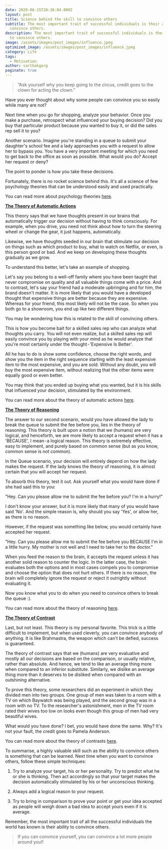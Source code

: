 ```yaml
---
date: 2020-06-15T20:36:04.000Z
layout: post
title: Science behind the skill to convince others
subtitle: The most important trait of successful individuals is their ability to
  convince others.
description: The most important trait of successful individuals is their ability
  to convince others.
image: /assets/images/post_images/influence.jpeg
optimized_image: /assets/images/post_images/influence.jpeg
category: Life
tags:
  - Motivation
author: sarthakgarg
paginate: true
---
```

> “Ask yourself why you keep going to the circus, credit goes to the clown for acting the clown.”

Have you ever thought about why some people can convince you so easily while many are not?

Next time when you go for shopping, analyze your behavior. Once you make a purchase, retrospect what influenced your buying decision? Did you buy that particular product because you wanted to buy it, or did the sales rep sell it to you?

Another scenario. Imagine you're standing in a queue to submit your daughter's school fee and a lady approaches you with a request to allow her to bypass you. You have a very important meeting for which you need to get back to the office as soon as possible. What would you do? Accept her request or deny?

The point to ponder is how you take these decisions.

Fortunately, there is no rocket science behind this. It's all a science of few psychology theories that can be understood easily and used practically.

You can read more about psychology theories [here](https://en.wikipedia.org/wiki/List_of_social_psychology_theories).

**[The Theory of Automatic Actions](https://scholar.harvard.edu/files/dwegner/files/wheatleywegner.pdf)**

This theory says that we have thoughts present in our brains that automatically trigger our decision without having to think consciously. For example, when you drive, you need not think about how to turn the steering wheel or change the gear, it just happens, automatically.

Likewise, we have thoughts seeded in our brain that stimulate our decision on things such as which product to buy, what to watch on Netflix, or even, is this person good or bad. And we keep on developing these thoughts gradually as we grow.

To understand this better, let's take an example of shopping.

Let's say you belong to a well-off family where you have been taught that never compromise on quality and all valuable things come with a price. And to contrast, let's say your friend had a moderate upbringing and for him, the brand doesn't matter. It is more likely that you would have a developed thought that expensive things are better because they are expensive. Whereas for your friend, this most likely will not be the case. So when you both go to a showroom, you end up like two different things.

You may be wondering how this is related to the skill of convincing others.

This is how you become bait for a skilled sales rep who can analyze what thoughts you carry. You will not even realize, but a skilled sales rep will easily convince you by playing with your mind as he would analyze that you're most certainly under the thought - 'Expensive Is Better'.

All he has to do is show some confidence, choose the right words, and show you the item in the right sequence starting with the least expensive item to the most expensive, and you are sold. Without any doubt, you will buy the most expensive item, without realizing that the other items were equally good or even better.

You may think that you ended up buying what you wanted, but it is his skills that influenced your decision, stimulated by the environment.

You can read more about the theory of automatic actions [here](https://scholar.harvard.edu/files/dwegner/files/wheatleywegner.pdf).

**[The Theory of Reasoning](https://en.wikipedia.org/wiki/Psychology_of_reasoning)**

The answer to our second scenario, would you have allowed the lady to break the queue to submit the fee before you, lies in the theory of reasoning. This theory is built upon a notion that we (humans) are very logical, and henceforth, we are more likely to accept a request when it has a 'BECAUSE', I mean - a logical reason.
This theory is extremely effective, easy to implement, and purely based on common sense (but as you know, common sense is not common).

In the Queue scenario, your decision will entirely depend on how the lady makes the request. If the lady knows the theory of reasoning, it is almost certain that you will accept her request.

To absorb this theory, test it out. Ask yourself what you would have done if she had said this to you:

"Hey. Can you please allow me to submit the fee before you? I'm in a hurry!"

I don't know your answer, but it is more likely that many of you would have said 'No'. And the simple reason is, why should you say 'Yes', or allow her, as there is no reason.

However, if the request was something like below, you would certainly have accepted her request.

"Hey. Can you please allow me to submit the fee before you BECAUSE I'm in a little hurry. My mother is not well and I need to take her to the doctor."

When you feed the reason to the brain, it accepts the request unless it has another solid reason to counter the logic. In the latter case, the brain evaluates both the options and in most cases compels you to compromise and choose the option that does not hurt others. If there is no reason, the brain will completely ignore the request or reject it outrightly without evaluating it.

Now you know what you to do when you need to convince others to break the queue :).

You can read more about the theory of reasoning [here](https://en.wikipedia.org/wiki/Psychology_of_reasoning).

[**The Theory of Contrast** ](https://psychology.iresearchnet.com/social-psychology/social-cognition/contrast-effects/)

Last, but not least. This theory is my personal favorite. This trick is a little difficult to implement, but when used cleverly, you can convince anybody of anything. It is like Brahmastra, the weapon which can't be defied, success is guaranteed.

The theory of contrast says that we (humans) are very evaluative and mostly all our decisions are based on the comparison, or usually relative, rather than absolute. And hence, we tend to like an average thing more when compared to an inferior substitute. Similarly, we dislike an average thing more than it deserves to be disliked when compared with an outshining alternative.

To prove this theory, some researchers did an experiment in which they divided men into two groups. One group of men was taken to a room with a TV on which Baywatch was being played, and the second group was in a room with no TV. To the researcher's astonishment, men in the TV room rated their wives too low on looks even though this group of men had very beautiful wives.

What would you have done? I bet, you would have done the same. Why? It's not your fault, the credit goes to Pamela Anderson.

You can read more about the theory of contrasts [here](https://psychology.iresearchnet.com/social-psychology/social-cognition/contrast-effects/).

To summarise, a highly valuable skill such as the ability to convince others is something that can be learned. Next time when you want to convince others, follow these simple techniques:

1. Try to analyze your target, his or her personality. Try to predict what he or she is thinking. Then act accordingly so that your target makes the decision automatically stimulated by his or her unconscious thinking.

2. Always add a logical reason to your request.

3. Try to bring in comparison to prove your point or get your idea accepted as people will weigh down a bad idea to accept yours even if it is average.

Remember, the most important trait of all the successful individuals the world has known is their ability to convince others.

> If you can convince yourself, you can convince a lot more people around you!!
